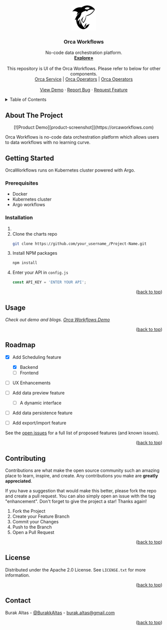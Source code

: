 <div id="top"></div>

<!-- PROJECT LOGO -->
<br />
<div align="center">
  <a href="https://orcaworkflows.com">
    <img src="public/logo_simple.png" alt="Logo" width="80" height="80">
  </a>

  <h3 align="center">Orca Workflows</h3>

  <p align="center">
    No-code data orchestration platform.
    <br />
    <a href="https://orcaworkflows.com"><strong>Explore»</strong></a>
    <br />
    <br />
    <a>
    This repository is UI of the Orca Workflows. Please refer to below for 
    other components.
    </a>
    <br />
    <a href="https://github.com/OrcaWorkflows/orca-service">Orca Service</a>
    |
    <a href="https://github.com/OrcaWorkflows/orca-operators">Orca Operators</a>
    |
    <a href="https://www.orcaworkflows.com/#about">Orca Operators</a>
    <br />
    <br />
    <a href="https://www.orcaworkflows.com/#about">View Demo</a>
    ·
    <a href="https://github.com/OrcaWorkflows/orca/issues">Report Bug</a>
    ·
    <a href="https://github.com/OrcaWorkflows/orca/issues">Request Feature</a>
  </p>
</div>

<!-- TABLE OF CONTENTS -->
<details>
  <summary>Table of Contents</summary>
  <ol>
    <li>
      <a href="#about-the-project">About The Project</a>
      <ul>
        <li><a href="#built-with">Built With</a></li>
      </ul>
    </li>
    <li>
      <a href="#getting-started">Getting Started</a>
      <ul>
        <li><a href="#prerequisites">Prerequisites</a></li>
        <li><a href="#installation">Installation</a></li>
      </ul>
    </li>
    <li><a href="#usage">Usage</a></li>
    <li><a href="#roadmap">Roadmap</a></li>
    <li><a href="#contributing">Contributing</a></li>
    <li><a href="#license">License</a></li>
    <li><a href="#contact">Contact</a></li>
    <li><a href="#acknowledgments">Acknowledgments</a></li>
  </ol>
</details>

<!-- ABOUT THE PROJECT -->
## About The Project
<p align="center">
[![Product Demo][product-screenshot]](https://orcaworkflows.com)
</p>

Orca Workflows is no-code data orchestration platform which allows users to data workflows with no learning curve.

<!-- GETTING STARTED -->
## Getting Started

OrcaWorkflows runs on Kubernetes cluster powered with Argo. 

### Prerequisites

* Docker
* Kubernetes cluster
* Argo workflows

### Installation

1. 
2. Clone the charts repo
   ```sh
   git clone https://github.com/your_username_/Project-Name.git
   ```
3. Install NPM packages
   ```sh
   npm install
   ```
4. Enter your API in `config.js`
   ```js
   const API_KEY = 'ENTER YOUR API';
   ```

<p align="right">(<a href="#top">back to top</a>)</p>



<!-- USAGE EXAMPLES -->
## Usage

_Check out demo and blogs. [Orca Workflows Demo](https://www.orcaworkflows.com/#about)_

<p align="right">(<a href="#top">back to top</a>)</p>



<!-- ROADMAP -->
## Roadmap

- [x] Add Scheduling feature
    - [x] Backend
    - [ ] Frontend
- [ ] UX Enhancements
- [ ] Add data preview feature
    - [ ] A dynamic interface
- [ ] Add data persistence feature
- [ ] Add export/import feature


See the [open issues](https://github.com/OrcaWorkflows/orca/issues) for a full list of proposed features (and known issues).

<p align="right">(<a href="#top">back to top</a>)</p>



<!-- CONTRIBUTING -->
## Contributing

Contributions are what make the open source community such an amazing place to learn, inspire, and create. Any contributions you make are **greatly appreciated**.

If you have a suggestion that would make this better, please fork the repo and create a pull request. You can also simply open an issue with the tag "enhancement".
Don't forget to give the project a star! Thanks again!

1. Fork the Project
2. Create your Feature Branch
3. Commit your Changes
4. Push to the Branch
5. Open a Pull Request

<p align="right">(<a href="#top">back to top</a>)</p>



<!-- LICENSE -->
## License

Distributed under the Apache 2.0 License. See `LICENSE.txt` for more information.

<p align="right">(<a href="#top">back to top</a>)</p>



<!-- CONTACT -->
## Contact

Burak Altas - [@BurakkAltas](https://twitter.com/BurakkAltas) - burak.altas@gmail.com

<p align="right">(<a href="#top">back to top</a>)</p>

<!-- MARKDOWN LINKS & IMAGES -->
<!-- https://www.markdownguide.org/basic-syntax/#reference-style-links -->
[product-screenshot]: public/demo.gif
